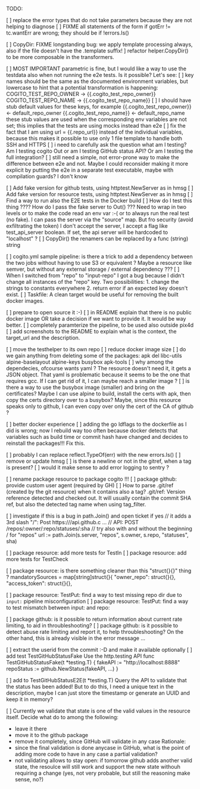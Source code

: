 TODO:


[ ] replace the error types that do not take parameters because they are not helping to diagnose
[ ]	FIXME all statements of the form		if gotErr != tc.wantErr
    are wrong; they should be if !errors.Is()

[ ]	CopyDir: FIXME longstanding bug: we apply template processing always, also if the file doesn't have the .template suffix!
] refactor helper.CopyDir() to be more composable in the transformers.

[ ] MOST IMPORTANT parametric is fine, but I would like a way to use the testdata also when not running the e2e tests. Is it possible? Let's see:
    [ ] key names should be the same as the documented environment variables, but lowercase to hint that a potential transformation is happening:
    COGITO_TEST_REPO_OWNER -> {{.cogito_test_repo_owner}}
    COGITO_TEST_REPO_NAME  -> {{.cogito_test_repo_name}}
    [ ] I should have stub default values for these keys, for example
    {{.cogito_test_repo_owner}} <- default_repo_owner
    {{.cogito_test_repo_name}}  <- default_repo_name
    these stub values are used when the corresponding env variables are not set; this implies
    that the tests are using mocks instead than e2e
    [ ] fix the fact that I am using url = {{.repo_url}} instead of the individual variables,
        because this makes it possible to use only 1 file template to handle both SSH and HTTPS
    [ ] i need to carefully ask the question what am I testing? Am I testing cogito Out or am I testing GitHub status API? Or am I testing the full integration?
    [ ] still need a simple, not error-prone way to make the difference between e2e and not. Maybe I could reconsider making it more explicit by putting the e2e in a separate test executable, maybe with compilation guards? I don't know

[ ] Add fake version for github tests, using httptest.NewServer as in hmsg
[ ] Add fake version for resource tests, using httptest.NewServer as in hmsg
[ ] Find a way to run also the E2E tests in the Docker build
[ ] How do I test this thing ???? How do I pass the fake server to Out() ??? Need to wrap in two levels or to make the code read an env var :-( or to always run the real test (no fake). I can pass the server via the "source" map. But fro security (avoid exfiltrating the token) I don't accept the server, I accept a flag like test_api_server boolean. If set, the api server will be hardcoded to "localhost" ?
[ ] CopyDir() the renamers can be replaced by a func (string) string

[ ] cogito.yml sample pipeline: is there a trick to add a dependency between the two jobs without having to use S3 or equivalent ? Maybe a resource like semver, but without any external storage / external dependency ???
[ ] When I switched from "repo" to "input-repo" I got a bug because I didn't change all instances of the "repo" key. Two possibilities:
    1. change the strings to constants everywhere
    2. return error if an expected key doesn't exist.
[ ] Taskfile: A clean target would be useful for removing the built docker images.

[ ] prepare to open source it :-)
    [ ] in README explain that there is no public docker image OR take a decision if we want to provide it. It would be way better.
    [ ] completely paramterize the pipeline, to be used also outside pix4d
    [ ] add screenshots to the README to explain what is the context, the target_url and the description.

[ ] move the testhelper to its own repo
[ ] reduce docker image size
    [ ] do we gain anything from deleting some of the packages:
        apk del libc-utils alpine-baselayout alpine-keys busybox apk-tools
    [ ] why among the dependecies, ofcourse wants yaml ? The resource doesn't need it, it gets a JSON object. That yaml is problematic because it seems to be the one that requires gcc. If I can get rid of it, I can maybe reach a smaller image ?
    [ ] is there a way to use the busybox image (smaller) and bring on the certificates? Maybe I can use alpine to build, install the certs with apk, then copy the certs directory over to a busybox? Maybe, since this resource speaks only to github, I can even copy over only the cert of the CA of github ?

[ ] better docker experience
    [ ] adding the go ldflags to the dockerfile as I did is wrong; now I rebuild way too often because docker detects that variables such as build time or commit hash have changed and decides to reinstall the packages!!! Fix this.

[ ] probably I can replace reflect.TypeOf(err) with the new errors.Is()
[ ] remove or update hmsg
[ ] is there a newline or not in the gitref, when a tag is present?
[ ] would it make sense to add error logging to sentry ?

[ ] rename package resource to package cogito !!!
[ ] package github: provide custom user agent (required by GH)
[ ]	How to parse .git/ref (created by the git resource) when it contains also a tag?
    .git/ref: Version reference detected and checked out. It will usually contain the commit SHA
    ref, but also the detected tag name when using tag_filter.

[ ] investigate if this is a bug in path.Join() and open ticket if yes
	  // it adds a 3rd slash "/": Post https:///api.github.c ...
	  // API: POST /repos/:owner/:repo/statuses/:sha
    // try also with and without the beginning / for "repos"
	  url := path.Join(s.server, "repos", s.owner, s.repo, "statuses", sha)

[ ] package resource: add more tests for TestIn
[ ] package resource: add more tests for TestCheck

[ ] package resource: is there something cleaner than this "struct{}{}" thing ?
	mandatorySources = map[string]struct{}{
		"owner_repo":   struct{}{},
		"access_token": struct{}{},

[ ] package resource: TestPut:
	find a way to test missing repo dir due to `input:` pipeline misconfiguration
[ ] package resource: TestPut:
	find a way to test mismatch between input: and repo:

[ ] package github: is it possible to return information about current rate limiting, to aid
    in throubleshooting?
[ ] package github: is it possible to detect abuse rate limiting and report it, to help throubleshooting? On the other hand, this is already visible in the error message ...

[ ] extract the userid from the commit :-D and make it available optionally
[ ] add test TestGitHubStatusFake
  Use the http.testing API
  func TestGitHubStatusFake(t *testing.T) {
  	fakeAPI := "http://localhost:8888"
  	repoStatus := github.NewStatus(fakeAPI, ...)
  }

[ ] add to TestGitHubStatusE2E(t *testing.T)
  Query the API to validate that the status has been added! But to do this, I need a unique text in the description, maybe I can just store the timestamp or generate an UUID and keep it in memory?

[ ] Currently we validate that state is one of the valid values in the resource itself.
  Decide what do to among the following:
  - leave it there
  - move it to the github package
  - remove it completely, since GitHub will validate in any case
  Rationale:
  - since the final validation is done anycase in GitHub, what is the point of adding more code to have in any case a partial validation?
  - not validating allows to stay open: if tomorrow github adds another valid state, the resoulce will still work and support the new state withouh requiring a change (yes, not very probable, but still the reasoning make sense, no?)

